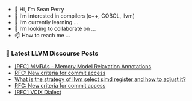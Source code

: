 - 👋 Hi, I’m Sean Perry
- 👀 I’m interested in compilers (c++, COBOL, llvm)
- 🌱 I’m currently learning ...
- 💞️ I’m looking to collaborate on ...
- 📫 How to reach me ...

<!---
s66perry/s66perry is a ✨ special ✨ repository because its `README.md` (this file) appears on your GitHub profile.
You can click the Preview link to take a look at your changes.
--->
### 📕 Latest LLVM Discourse Posts

<!-- DISCOURSE-LLVM:START -->
- [[RFC] MMRAs - Memory Model Relaxation Annotations](https://discourse.llvm.org/t/rfc-mmras-memory-model-relaxation-annotations/76361#post_3)
- [RFC: New criteria for commit access](https://discourse.llvm.org/t/rfc-new-criteria-for-commit-access/76290?page=4#post_61)
- [What is the strategy of llvm select simd register and how to adjust it?](https://discourse.llvm.org/t/what-is-the-strategy-of-llvm-select-simd-register-and-how-to-adjust-it/76352#post_3)
- [RFC: New criteria for commit access](https://discourse.llvm.org/t/rfc-new-criteria-for-commit-access/76290?page=3#post_60)
- [[RFC] VCIX Dialect](https://discourse.llvm.org/t/rfc-vcix-dialect/75498#post_11)
<!-- DISCOURSE-LLVM:END -->
